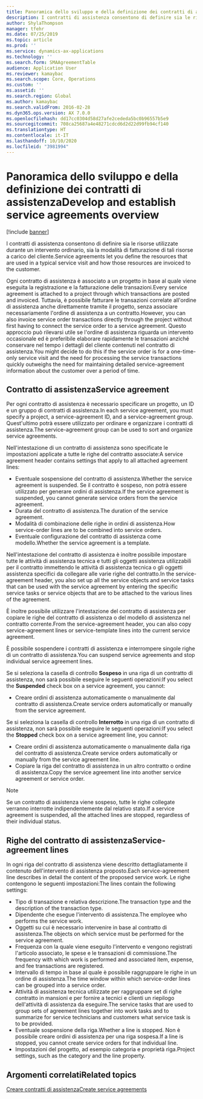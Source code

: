 ```yaml
---
title: Panoramica dello sviluppo e della definizione dei contratti di assistenza
description: I contratti di assistenza consentono di definire sia le risorse utilizzate durante un intervento ordinario, sia la modalità di fatturazione di tali risorse a carico del cliente.
author: ShylaThompson
manager: tfehr
ms.date: 07/25/2019
ms.topic: article
ms.prod: ''
ms.service: dynamics-ax-applications
ms.technology: ''
ms.search.form: SMAAgreementTable
audience: Application User
ms.reviewer: kamaybac
ms.search.scope: Core, Operations
ms.custom: ''
ms.assetid: ''
ms.search.region: Global
ms.author: kamaybac
ms.search.validFrom: 2016-02-28
ms.dyn365.ops.version: AX 7.0.0
ms.openlocfilehash: dd17cc0304d58d27afe2cededa5bc0b96557b5e9
ms.sourcegitcommit: 708ca25687a4e48271cdcd6d2d22d99fb94cf140
ms.translationtype: HT
ms.contentlocale: it-IT
ms.lasthandoff: 10/10/2020
ms.locfileid: "3981994"
---
```

# <a name="develop-and-establish-service-agreements-overview"></a><span data-ttu-id="4d808-103">Panoramica dello sviluppo e della definizione dei contratti di assistenza</span><span class="sxs-lookup"><span data-stu-id="4d808-103">Develop and establish service agreements overview</span></span>

[!include [banner](../includes/banner.md)]

<span data-ttu-id="4d808-104">I contratti di assistenza consentono di definire sia le risorse utilizzate durante un intervento ordinario, sia la modalità di fatturazione di tali risorse a carico del cliente.</span><span class="sxs-lookup"><span data-stu-id="4d808-104">Service agreements let you define the resources that are used in a typical service visit and how those resources are invoiced to the customer.</span></span>

<span data-ttu-id="4d808-105">Ogni contratto di assistenza è associato a un progetto in base al quale viene eseguita la registrazione e la fatturazione delle transazioni.</span><span class="sxs-lookup"><span data-stu-id="4d808-105">Every service agreement is attached to a project through which transactions are posted and invoiced.</span></span> <span data-ttu-id="4d808-106">Tuttavia, è possibile fatturare le transazioni correlate all'ordine di assistenza anche direttamente tramite il progetto, senza associare necessariamente l'ordine di assistenza a un contratto.</span><span class="sxs-lookup"><span data-stu-id="4d808-106">However, you can also invoice service order transactions directly through the project without first having to connect the service order to a service agreement.</span></span> <span data-ttu-id="4d808-107">Questo approccio può rilevarsi utile se l'ordine di assistenza riguarda un intervento occasionale ed è preferibile elaborare rapidamente le transazioni anziché conservare nel tempo i dettagli del cliente contenuti nel contratto di assistenza.</span><span class="sxs-lookup"><span data-stu-id="4d808-107">You might decide to do this if the service order is for a one-time-only service visit and the need for processing the service transactions quickly outweighs the need for maintaining detailed service-agreement information about the customer over a period of time.</span></span>

## <a name="service-agreement"></a><span data-ttu-id="4d808-108">Contratto di assistenza</span><span class="sxs-lookup"><span data-stu-id="4d808-108">Service agreement</span></span>

<span data-ttu-id="4d808-109">Per ogni contratto di assistenza è necessario specificare un progetto, un ID e un gruppo di contratti di assistenza.</span><span class="sxs-lookup"><span data-stu-id="4d808-109">In each service agreement, you must specify a project, a service-agreement ID, and a service-agreement group.</span></span> <span data-ttu-id="4d808-110">Quest'ultimo potrà essere utilizzato per ordinare e organizzare i contratti di assistenza.</span><span class="sxs-lookup"><span data-stu-id="4d808-110">The service-agreement group can be used to sort and organize service agreements.</span></span>

<span data-ttu-id="4d808-111">Nell'intestazione di un contratto di assistenza sono specificate le impostazioni applicate a tutte le righe del contratto associate:</span><span class="sxs-lookup"><span data-stu-id="4d808-111">A service agreement header contains settings that apply to all attached agreement lines:</span></span>

-  <span data-ttu-id="4d808-112">Eventuale sospensione del contratto di assistenza.</span><span class="sxs-lookup"><span data-stu-id="4d808-112">Whether the service agreement is suspended.</span></span> <span data-ttu-id="4d808-113">Se il contratto è sospeso, non potrà essere utilizzato per generare ordini di assistenza.</span><span class="sxs-lookup"><span data-stu-id="4d808-113">If the service agreement is suspended, you cannot generate service orders from the service agreement.</span></span>
-  <span data-ttu-id="4d808-114">Durata del contratto di assistenza.</span><span class="sxs-lookup"><span data-stu-id="4d808-114">The duration of the service agreement.</span></span>
-  <span data-ttu-id="4d808-115">Modalità di combinazione delle righe in ordini di assistenza.</span><span class="sxs-lookup"><span data-stu-id="4d808-115">How service-order lines are to be combined into service orders.</span></span>
-  <span data-ttu-id="4d808-116">Eventuale configurazione del contratto di assistenza come modello.</span><span class="sxs-lookup"><span data-stu-id="4d808-116">Whether the service agreement is a template.</span></span>

<span data-ttu-id="4d808-117">Nell'intestazione del contratto di assistenza è inoltre possibile impostare tutte le attività di assistenza tecnica e tutti gli oggetti assistenza utilizzabili per il contratto immettendo le attività di assistenza tecnica o gli oggetti assistenza specifici da collegare alle varie righe del contratto.</span><span class="sxs-lookup"><span data-stu-id="4d808-117">In the service-agreement header, you also set up all the service objects and service tasks that can be used with the service agreement by entering the specific service tasks or service objects that are to be attached to the various lines of the agreement.</span></span>

<span data-ttu-id="4d808-118">È inoltre possibile utilizzare l'intestazione del contratto di assistenza per copiare le righe del contratto di assistenza o del modello di assistenza nel contratto corrente.</span><span class="sxs-lookup"><span data-stu-id="4d808-118">From the service-agreement header, you can also copy service-agreement lines or service-template lines into the current service agreement.</span></span>

<span data-ttu-id="4d808-119">È possibile sospendere i contratti di assistenza e interrompere singole righe di un contratto di assistenza.</span><span class="sxs-lookup"><span data-stu-id="4d808-119">You can suspend service agreements and stop individual service agreement lines.</span></span>

<span data-ttu-id="4d808-120">Se si seleziona la casella di controllo **Sospeso** in una riga di un contratto di assistenza, non sarà possibile eseguire le seguenti operazioni:</span><span class="sxs-lookup"><span data-stu-id="4d808-120">If you select the **Suspended** check box on a service agreement, you cannot:</span></span>

-    <span data-ttu-id="4d808-121">Creare ordini di assistenza automaticamente o manualmente dal contratto di assistenza.</span><span class="sxs-lookup"><span data-stu-id="4d808-121">Create service orders automatically or manually from the service agreement.</span></span>

<span data-ttu-id="4d808-122">Se si seleziona la casella di controllo **Interrotto** in una riga di un contratto di assistenza, non sarà possibile eseguire le seguenti operazioni:</span><span class="sxs-lookup"><span data-stu-id="4d808-122">If you select the **Stopped** check box on a service agreement line, you cannot:</span></span>

-    <span data-ttu-id="4d808-123">Creare ordini di assistenza automaticamente o manualmente dalla riga del contratto di assistenza.</span><span class="sxs-lookup"><span data-stu-id="4d808-123">Create service orders automatically or manually from the service agreement line.</span></span>
-    <span data-ttu-id="4d808-124">Copiare la riga del contratto di assistenza in un altro contratto o ordine di assistenza.</span><span class="sxs-lookup"><span data-stu-id="4d808-124">Copy the service agreement line into another service agreement or service order.</span></span>


> [!NOTE]
> <span data-ttu-id="4d808-125">Se un contratto di assistenza viene sospeso, tutte le righe collegate verranno interrotte indipendentemente dal relativo stato.</span><span class="sxs-lookup"><span data-stu-id="4d808-125">If a service agreement is suspended, all the attached lines are stopped, regardless of their individual status.</span></span>

## <a name="service-agreement-lines"></a><span data-ttu-id="4d808-126">Righe del contratto di assistenza</span><span class="sxs-lookup"><span data-stu-id="4d808-126">Service-agreement lines</span></span>

<span data-ttu-id="4d808-127">In ogni riga del contratto di assistenza viene descritto dettagliatamente il contenuto dell'intervento di assistenza proposto.</span><span class="sxs-lookup"><span data-stu-id="4d808-127">Each service-agreement line describes in detail the content of the proposed service work.</span></span> <span data-ttu-id="4d808-128">Le righe contengono le seguenti impostazioni:</span><span class="sxs-lookup"><span data-stu-id="4d808-128">The lines contain the following settings:</span></span>

-  <span data-ttu-id="4d808-129">Tipo di transazione e relativa descrizione.</span><span class="sxs-lookup"><span data-stu-id="4d808-129">The transaction type and the description of the transaction type.</span></span>
-  <span data-ttu-id="4d808-130">Dipendente che esegue l'intervento di assistenza.</span><span class="sxs-lookup"><span data-stu-id="4d808-130">The employee who performs the service work.</span></span>
-  <span data-ttu-id="4d808-131">Oggetti su cui è necessario intervenire in base al contratto di assistenza.</span><span class="sxs-lookup"><span data-stu-id="4d808-131">The objects on which service must be performed for the service agreement.</span></span>
-  <span data-ttu-id="4d808-132">Frequenza con la quale viene eseguito l'intervento e vengono registrati l'articolo associato, le spese e le transazioni di commissione.</span><span class="sxs-lookup"><span data-stu-id="4d808-132">The frequency with which work is performed and associated item, expense, and fee transactions are registered.</span></span>
-  <span data-ttu-id="4d808-133">Intervallo di tempo in base al quale è possibile raggruppare le righe in un ordine di assistenza.</span><span class="sxs-lookup"><span data-stu-id="4d808-133">The time window within which service-order lines can be grouped into a service order.</span></span>
-  <span data-ttu-id="4d808-134">Attività di assistenza tecnica utilizzate per raggruppare set di righe contratto in mansioni e per fornire a tecnici e clienti un riepilogo dell'attività di assistenza da eseguire.</span><span class="sxs-lookup"><span data-stu-id="4d808-134">The service tasks that are used to group sets of agreement lines together into work tasks and to summarize for service technicians and customers what service task is to be provided.</span></span>
-  <span data-ttu-id="4d808-135">Eventuale sospensione della riga.</span><span class="sxs-lookup"><span data-stu-id="4d808-135">Whether a line is stopped.</span></span> <span data-ttu-id="4d808-136">Non è possibile creare ordini di assistenza per una riga sospesa.</span><span class="sxs-lookup"><span data-stu-id="4d808-136">If a line is stopped, you cannot create service orders for that individual line.</span></span>
-  <span data-ttu-id="4d808-137">Impostazioni del progetto, ad esempio categoria e proprietà riga.</span><span class="sxs-lookup"><span data-stu-id="4d808-137">Project settings, such as the category and the line property.</span></span>

## <a name="related-topics"></a><span data-ttu-id="4d808-138">Argomenti correlati</span><span class="sxs-lookup"><span data-stu-id="4d808-138">Related topics</span></span>

[<span data-ttu-id="4d808-139">Creare contratti di assistenza</span><span class="sxs-lookup"><span data-stu-id="4d808-139">Create service agreements</span></span>](create-service-agreements.md)
